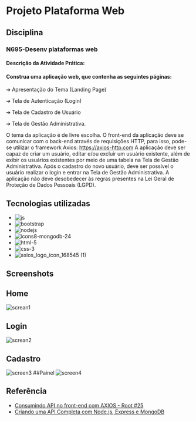 
# Projeto Plataforma Web

## Disciplina
### N695-Desenv plataformas web
#### Descrição da Atividade Prática:
#### Construa uma aplicação web, que contenha as seguintes páginas:
➔ Apresentação do Tema (Landing Page)

➔ Tela de Autenticação (Login)

➔ Tela de Cadastro de Usuário

➔ Tela de Gestão Administrativa.

O tema da aplicação é de livre escolha.
O front-end da aplicação deve se comunicar com o back-end
através de requisições HTTP, para isso, pode-se utilizar o framework
Axios: https://axios-http.com
A aplicação deve ser capaz de criar um usuário, editar e/ou excluir
um usuário existente, além de exibir os usuários existentes por meio
de uma tabela na Tela de Gestão Administrativa.
Após o cadastro do novo usuário, deve ser possível o usuário realizar
o login e entrar na Tela de Gestão Administrativa.
A aplicação não deve desobedecer às regras presentes na Lei Geral
de Proteção de Dados Pessoais (LGPD).


## Tecnologias utilizadas
- ![js](https://github.com/Cyo4k/Plataforma-Web/assets/93006521/9ffbd0a1-3af9-4864-a617-4aee910a5ea8) 
- ![bootstrap](https://github.com/Cyo4k/Plataforma-Web/assets/93006521/4c06c882-ef02-4380-b03f-c9711f35e6b3)
- ![nodejs](https://github.com/Cyo4k/Plataforma-Web/assets/93006521/5b35547c-f4c6-4bd5-8cac-80fd9c6ea2e1)
- ![icons8-mongodb-24](https://github.com/Cyo4k/Plataforma-Web/assets/93006521/795df1f6-5478-4666-adce-c9176ee6179c)
- ![html-5](https://github.com/Cyo4k/Plataforma-Web/assets/93006521/d54e498b-7d88-4073-81e6-e3423a267c67)
- ![css-3](https://github.com/Cyo4k/Plataforma-Web/assets/93006521/bf27aa07-48b1-4742-a524-4004002e82a4)
- ![axios_logo_icon_168545 (1)](https://github.com/Cyo4k/Plataforma-Web/assets/93006521/9c8151e3-39a2-43d7-89ba-3770f1c0510e)

## Screenshots

## Home
![screan1](https://github.com/Cyo4k/Plataforma-Web/assets/93006521/1486b0d4-d2d4-4f5e-a92a-f6f6032d2709)
## Login
![screan2](https://github.com/Cyo4k/Plataforma-Web/assets/93006521/65192942-4e9a-41bc-aacf-2e0dc2d262e0)
## Cadastro
![screen3](https://github.com/Cyo4k/Plataforma-Web/assets/93006521/2148d72d-22b3-4374-bfb0-fe8cc5fcf220)
##Painel
![screen4](https://github.com/Cyo4k/Plataforma-Web/assets/93006521/f254c924-2b53-4859-b919-826ebd9d9504)

## Referência

 - [Consumindo API no front-end com AXIOS - Root #25](https://www.youtube.com/watch?v=VM4e37DaskU&t=667s)
 - [Criando uma API Completa com Node.js, Express e MongoDB](https://www.youtube.com/watch?v=zaWFnHagbrM)
 

